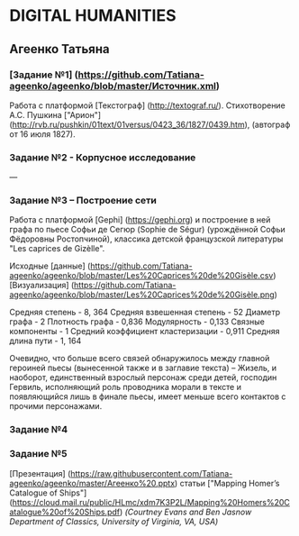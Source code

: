 # DIGITAL HUMANITIES
## Агеенко Татьяна
### [Задание №1] (<https://github.com/Tatiana-ageenko/ageenko/blob/master/Источник.xml>)
Работа с платформой [Текстограф] (http://textograf.ru/).
Стихотворение А.С. Пушкина ["Арион"] (http://rvb.ru/pushkin/01text/01versus/0423_36/1827/0439.htm), (автограф от 16 июля 1827).
### Задание №2 - Корпусное исследование
––
### Задание №3 – Построение сети 
Работа с платформой [Gephi] (https://gephi.org) и построение в ней графа по пьесе Софьи де Сегюр (Sophie de Ségur) (урождённой Софьи Фёдоровны Ростопчиной), классика детской французской литературы "Les caprices de Gizèlle".

Исходные [данные] (https://github.com/Tatiana-ageenko/ageenko/blob/master/Les%20Caprices%20de%20Gisèle.csv)
[Визуализация] (https://github.com/Tatiana-ageenko/ageenko/blob/master/Les%20Caprices%20de%20Gisèle.png)

Средняя степень - 8, 364
Средняя взвешенная степень - 52
Диаметр графа - 2
Плотность графа - 0,836
Модулярность - 0,133
Связные компоненты - 1
Средний коэффициент кластеризации - 0,911
Средняя длина пути - 1, 164

Очевидно, что больше всего связей обнаружилось между главной героиней пьесы (вынесенной также и в заглавие текста) – Жизель, и наоборот, единственный взрослый персонаж среди детей, господин Гервиль, исполняющий роль проводника морали в тексте и появляющийся лишь в финале пьесы, имеет меньше всего контактов с прочими персонажами. 

### Задание №4
### Задание №5
[Презентация] (https://raw.githubusercontent.com/Tatiana-ageenko/ageenko/master/Агеенко%20.pptx) статьи ["Mapping Homer’s Catalogue of Ships"] (https://cloud.mail.ru/public/HLmc/xdm7K3P2L/Mapping%20Homers%20Catalogue%20of%20Ships.pdf)
*(Courtney Evans and Ben Jasnow
Department of Classics, University of Virginia, VA, USA)*
